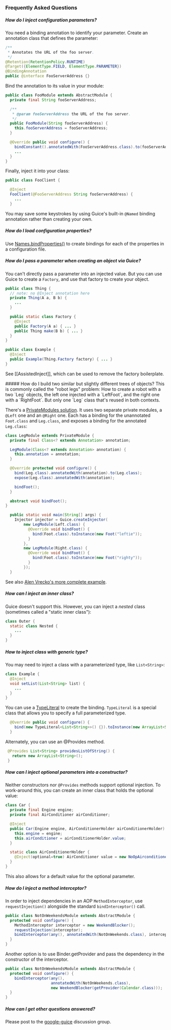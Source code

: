 ### Frequently Asked Questions

##### How do I inject configuration parameters?
You need a binding annotation to identify your parameter. Create an annotation class that defines the parameter:
```java
/**
 * Annotates the URL of the foo server.
 */
@Retention(RetentionPolicy.RUNTIME)
@Target({ElementType.FIELD, ElementType.PARAMETER})
@BindingAnnotation
public @interface FooServerAddress {}
```
Bind the annotation to its value in your module:
```java
public class FooModule extends AbstractModule {
  private final String fooServerAddress;

  /**
   * @param fooServerAddress the URL of the foo server.
   */
  public FooModule(String fooServerAddress) {
    this.fooServerAddress = fooServerAddress;
  }

  @Override public void configure() {
    bindConstant().annotatedWith(FooServerAddress.class).to(fooServerAddress);
    ...
  }
}
```
Finally, inject it into your class:
```java
public class FooClient {

  @Inject
  FooClient(@FooServerAddress String fooServerAddress) {
    ...
  }
```
You may save some keystrokes by using Guice's built-in `@Named` binding annotation rather than creating your own.

##### How do I load configuration properties?
Use [Names.bindProperties()](http://google.github.io/guice/api-docs/latest/javadoc/com/google/inject/name/Names.html#bindProperties(com.google.inject.Binder,%20java.util.Properties)) to create bindings for each of the properties in a configuration file.

##### How do I pass a parameter when creating an object via Guice?
You can't directly pass a parameter into an injected value. But you can use Guice to create a `Factory`, and use that factory to create your object.
```java
public class Thing {
  // note: no @Inject annotation here
  private Thing(A a, B b) {
    ...
  }

  public static class Factory {
    @Inject
    public Factory(A a) { ... }
    public Thing make(B b) { ... }
  }
}
```

```java
public class Example {
  @Inject
  public Example(Thing.Factory factory) { ... }
}
```
See [[AssistedInject]], which can be used to remove the factory boilerplate.

<a name="RobotLegs"/>
##### How do I build two similar but slightly different trees of objects?
This is commonly called the "robot legs" problem: How to create a robot with a two `Leg` objects, the left one injected with a `LeftFoot`, and the right one with a `RightFoot`. But only one `Leg` class that's reused in both contexts.

There's a [PrivateModules solution](http://docs.google.com/Doc?id=dhfm3hw2_51d2tmv6pc). It uses two separate private modules, a `@Left` one and an `@Right` one. Each has a binding for the unannotated `Foot.class` and `Leg.class`, and exposes a binding for the annotated `Leg.class`:
```java
class LegModule extends PrivateModule {
  private final Class<? extends Annotation> annotation;

  LegModule(Class<? extends Annotation> annotation) {
    this.annotation = annotation;
  }

  @Override protected void configure() {
    bind(Leg.class).annotatedWith(annotation).to(Leg.class);
    expose(Leg.class).annotatedWith(annotation);

    bindFoot();
  }

  abstract void bindFoot();
}
```
```java
  public static void main(String[] args) {
    Injector injector = Guice.createInjector(
        new LegModule(Left.class) {
          @Override void bindFoot() {
            bind(Foot.class).toInstance(new Foot("leftie"));
          }
        },
        new LegModule(Right.class) {
          @Override void bindFoot() {
            bind(Foot.class).toInstance(new Foot("righty"));
          }
        });
  }
```
See also [Alen Vrecko's more complete example](http://pastie.org/368348).

##### How can I inject an inner class?
Guice doesn't support this.  However, you can inject a _nested_ class (sometimes called a "static inner class"):
```java
class Outer {
  static class Nested {
    ...
  }
}
```

##### How to inject class with generic type?
You may need to inject a class with a parameterized type, like `List<String>`:
```java
class Example {
  @Inject
  void setList(List<String> list) {
    ...
  }
}
```
You can use a [TypeLiteral](http://google.github.io/guice/api-docs/latest/javadoc/com/google/inject/TypeLiteral.html) to create the binding. `TypeLiteral` is a special class that allows you to specify a full parameterized type.
```java
  @Override public void configure() {
    bind(new TypeLiteral<List<String>>() {}).toInstance(new ArrayList<String>());
  }
```

Alternately, you can use an @Provides method.
```java
 @Provides List<String> providesListOfString() {
   return new ArrayList<String>();
 }
```

##### How can I inject optional parameters into a constructor?
Neither constructors nor `@Provides` methods support optional injection. To work-around this, you can create an inner class that holds the optional value:
```java
class Car {
  private final Engine engine;
  private final AirConditioner airConditioner;

  @Inject
  public Car(Engine engine, AirConditionerHolder airConditionerHolder) {
    this.engine = engine;
    this.airConditioner = airConditionerHolder.value;
  }

  static class AirConditionerHolder {
    @Inject(optional=true) AirConditioner value = new NoOpAirconditioner();
  }
}
```
This also allows for a default value for the optional parameter.

##### How do I inject a method interceptor?
In order to inject dependencies in an AOP `MethodInterceptor`, use `requestInjection()` alongside the standard `bindInterceptor()` call.
```java
public class NotOnWeekendsModule extends AbstractModule {
  protected void configure() {
    MethodInterceptor interceptor = new WeekendBlocker();
    requestInjection(interceptor);
    bindInterceptor(any(), annotatedWith(NotOnWeekends.class), interceptor);
  }
}
```

Another option is to use Binder.getProvider and pass the dependency in the constructor of the interceptor.
```java
public class NotOnWeekendsModule extends AbstractModule {
  protected void configure() {
    bindInterceptor(any(),
                    annotatedWith(NotOnWeekends.class),
                    new WeekendBlocker(getProvider(Calendar.class)));
  }
}
```

##### How can I get other questions answered?
Please post to the [google-guice](http://groups.google.com/group/google-guice) discussion group.